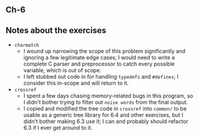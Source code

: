Ch-6
---

## Notes about the exercises
* `charmatch`
  * I wound up narrowing the scope of this problem significantly and ignoring a few legitimate edge cases; I would need to write a complete C parser and preprocessor to catch every possible variable, which is out of scope.
  * I left stubbed out code in for handling `typedefs` and `#defines`; I consider this in-scope and will return to it.
* `crossref`
  * I spent a few days chasing memory-related bugs in this program, so I didn't bother trying to filter out `noise words` from the final output.
  * I copied and modified the tree code in `crossref` into `common/` to be usable as a generic tree library for 6.4 and other exercises, but I didn't bother making 6.3 use it; I can and probably should refactor 6.3 if I ever get around to it.
